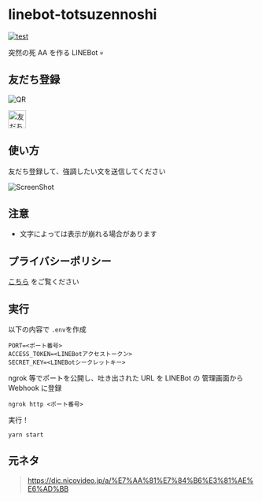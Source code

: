 # linebot-totsuzennoshi

[![test](https://github.com/arrow2nd/linebot-totsuzennoshi/actions/workflows/test.yml/badge.svg)](https://github.com/arrow2nd/linebot-totsuzennoshi/actions/workflows/test.yml)

突然の死 AA を作る LINEBot 💀

## 友だち登録

![QR](https://user-images.githubusercontent.com/44780846/81030955-a1a70300-8ec5-11ea-81bc-b2a2bb59e0dc.png)

<a href="https://lin.ee/2OnfDEwtE"><img src="https://scdn.line-apps.com/n/line_add_friends/btn/ja.png" alt="友だち追加" height="36" border="0"></a>

## 使い方

友だち登録して、強調したい文を送信してください

![ScreenShot](https://user-images.githubusercontent.com/44780846/81038126-f5bee100-8edf-11ea-9eb2-4f1b1549fb14.png)

## 注意

- 文字によっては表示が崩れる場合があります

## プライバシーポリシー

[こちら](https://arrow2nd.github.io/linebot-totsuzennoshi/) をご覧ください

## 実行

以下の内容で `.env`を作成

```
PORT=<ポート番号>
ACCESS_TOKEN=<LINEBotアクセストークン>
SECRET_KEY=<LINEBotシークレットキー>
```

ngrok 等でポートを公開し、吐き出された URL を LINEBot の 管理画面から Webhook に登録

```
ngrok http <ポート番号>
```

実行！

```
yarn start
```

## 元ネタ

> https://dic.nicovideo.jp/a/%E7%AA%81%E7%84%B6%E3%81%AE%E6%AD%BB

